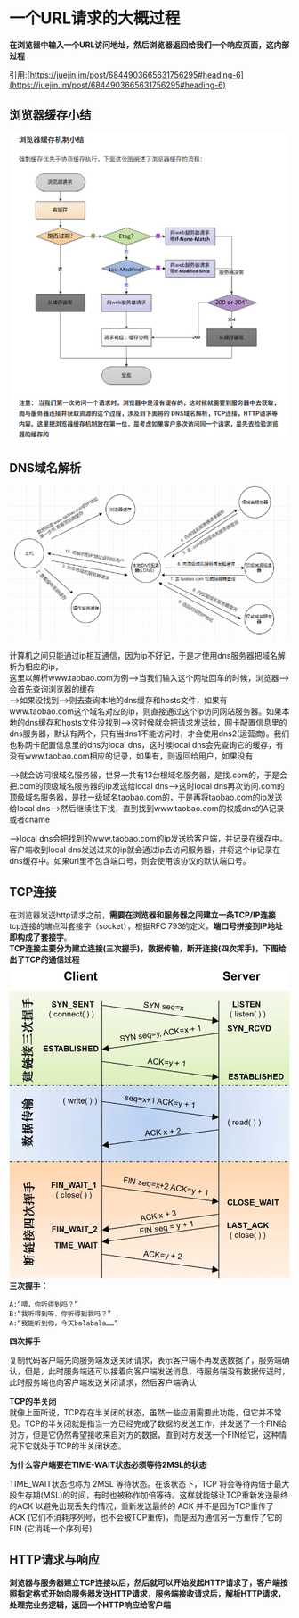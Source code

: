 # 一个URL请求的大概过程

**在浏览器中输入一个URL访问地址，然后浏览器返回给我们一个响应页面，这内部过程**

引用:[https://juejin.im/post/6844903665631756295#heading-6](https://juejin.im/post/6844903665631756295#heading-6)

## 浏览器缓存小结 <a href="liu-lan-qi-huan-cun-xiao-jie" id="liu-lan-qi-huan-cun-xiao-jie"></a>

![](../../.gitbook/assets/liulanqihuancun.jpg)

## DNS域名解析 <a href="dns-yu-ming-jie-xi" id="dns-yu-ming-jie-xi"></a>

![](../../.gitbook/assets/DNSjiexi.jpg)

计算机之间只能通过ip相互通信，因为ip不好记，于是才使用dns服务器把域名解析为相应的ip，\
这里以解析www.taobao.com为例-->当我们输入这个网址回车的时候，浏览器-->会首先查询浏览器的缓存\
\-->如果没找到-->则去查询本地的dns缓存和hosts文件，如果有www.taobao.com这个域名对应的ip，则直接通过这个ip访问网站服务器。如果本地的dns缓存和hosts文件没找到-->这时候就会把请求发送给，网卡配置信息里的dns服务器，默认有两个，只有当dns1不能访问时，才会使用dns2(运营商)。我们也称网卡配置信息里的dns为local dns，这时候local dns会先查询它的缓存，有没有www.taobao.com相应的记录，如果有，则返回给用户，如果没有

\-->就会访问根域名服务器，世界一共有13台根域名服务器，是找.com的，于是会把.com的顶级域名服务器的ip发送给local dns-->这时local dns再次访问.com的顶级域名服务器，是找一级域名taobao.com的，于是再将taobao.com的ip发送给local dns-->然后继续往下找，直到找到www.taobao.com的权威dns的A记录或者cname

\-->local dns会把找到的www.taobao.com的ip发送给客户端，并记录在缓存中。客户端收到local dns发送过来的ip就会通过ip去访问服务器，并将这个ip记录在dns缓存中。如果url里不包含端口号，则会使用该协议的默认端口号。

## TCP连接 <a href="tcp-lian-jie" id="tcp-lian-jie"></a>

在浏览器发送http请求之前，**需要在浏览器和服务器之间建立一条TCP/IP连接**\
tcp连接的端点叫套接字（socket），根据RFC 793的定义，**端口号拼接到IP地址即构成了套接字**。\
**TCP连接主要分为建立连接(三次握手)，数据传输，断开连接(四次挥手)，下图给出了TCP的通信过程**\
![](../../.gitbook/assets/TCPlianjie.jpg)\
**三次握手：**

```
A:“喂，你听得到吗？”
B:“我听得到呀，你听得到我吗？”
A:“我能听到你，今天balabala……”
```

**四次挥手**

复制代码客户端先向服务端发送关闭请求，表示客户端不再发送数据了，服务端确认，但是，此时服务端还可以接着向客户端发送消息，待服务端没有数据传送时，此时服务端也向客户端发送关闭请求，然后客户端确认

**TCP的半关闭**\
就像上面所说，TCP存在半关闭的状态，虽然一些应用需要此功能，但它并不常见。TCP的半关闭就是指当一方已经完成了数据的发送工作，并发送了一个FIN给对方，但是它仍然希望接收来自对方的数据，直到对方发送一个FIN给它，这种情况下它就处于TCP的半关闭状态。

**为什么客户端要在TIME-WAIT状态必须等待2MSL的状态**

TIME\_WAIT状态也称为 2MSL 等待状态。在该状态下，TCP 将会等待两倍于最大段生存期(MSL)的时间，有时也被称作加倍等待。这样就能够让TCP重新发送最终的ACK 以避免出现丢失的情况，重新发送最终的 ACK 并不是因为TCP重传了 ACK (它们不消耗序列号，也不会被TCP重传)，而是因为通信另一方重传了它的 FIN (它消耗一个序列号)

## HTTP请求与响应 <a href="http-qing-qiu-yu-xiang-ying" id="http-qing-qiu-yu-xiang-ying"></a>

**浏览器与服务器建立TCP连接以后，然后就可以开始发起HTTP请求了，客户端按照指定格式开始向服务器发送HTTP请求，服务端接收请求后，解析HTTP请求，处理完业务逻辑，返回一个HTTP响应给客户端**
